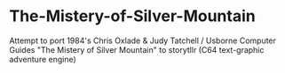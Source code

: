 # The-Mistery-of-Silver-Mountain
Attempt to port 1984's Chris Oxlade &amp; Judy Tatchell / Usborne Computer Guides "The Mistery of Silver Mountain" to storytllr (C64 text-graphic adventure engine)
